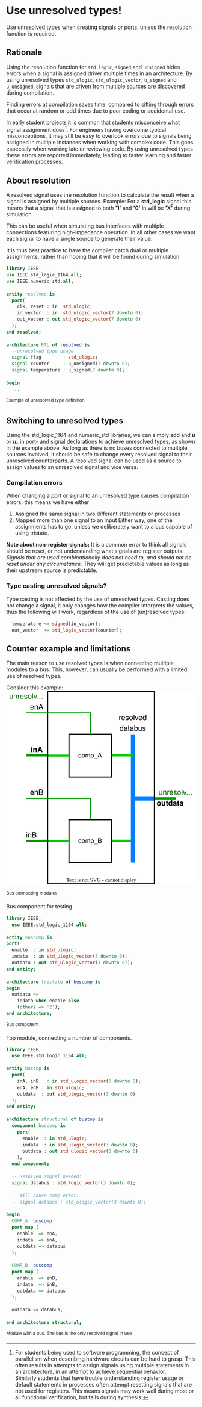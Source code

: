 # Use unresolved types!
Use unresolved types when creating signals or ports, unless the resolution function is required. 

## Rationale
Using the resolution function for ```std_logic```, ```signed``` and ```unsigned``` hides errors when a signal is assigned driver multiple times in an architecture. 
By using unresolved types ```std_ulogic```, ```std_ulogic_vector```, ```u_signed``` and ```u_unsigned```, signals that are driven from multiple sources are discovered during compilation.

Finding errors at compilation saves time, compared to sifting through errors that occur at random or odd times due to poor coding or accidental use. 

In early student projects it is common that students misconceive what signal assignment does[^1]. 
For engineers having overcome typical misconceptions, it may still be easy to overlook errors due to signals being assigned in multiple instances when working with complex code. 
This goes especially when working late or reviewing code. 
By using unresolved types these errors are reported immediately, leading to faster learning and faster verification processes.  

[^1]: For students being used to software programming, the concept of parallelism when describing hardware circuits can be hard to grasp. 
This often results in attempts to assign signals using multiple statements in an architecture, in an attempt to achieve sequential behavior.  
Similarly students that have trouble understanding register usage or default statements in processes often attempt resetting signals that are not used for registers.
This means signals may work well during most or all functional verification, but fails during synthesis. 


## About resolution
A resolved signal uses the resolution function to calculate the result when a signal is assigned by multiple sources. 
Example: For a **std_logic** signal this means that a signal that is assigned to both 
**'1'** and **'0'** in will be **'X'** during simulation. 

This can be useful when simulating bus interfaces with multiple connections featuring high-impedance operation. 
In all other cases we want each signal to have a single source to generate their value. 

It is thus best practice to have the compiler catch dual or multiple assignments, 
rather than hoping that it will be found during simulation. 

```vhdl
library IEEE
use IEEE.std_logic_1164.all;
use IEEE.numeric_std.all;

entity resolved is
  port(
    clk, reset : in  std_ulogic;
    in_vector  : in  std_ulogic_vector(7 downto 0);
    out_vector : out std_ulogic_vector(7 downto 0) 
  );
end resolved;

architecture RTL of resolved is  
  --unresolved type usage 
  signal flag        : std_ulogic;
  signal counter     : u_unsigned(7 downto 0);
  signal temperature : u_signed(7 downto 0);  

begin
  ...
```

<sup>Example of unresolved type definition</sup>


## Switching to unresolved types 
Using the std_logic_1164 and numeric_std libraries, we can simply add and ***u*** or ***u_*** in port- and signal declarations to achieve unresolved types, as shown in the example above.
As long as there is no buses connected to multiple sources involved, it should be safe to change every resolved signal to their unresolved counterparts. 
A resolved signal can be used as a source to assign values to an unresolved signal and vice versa. 

### Compilation errors
When changing a port or signal to an unresolved type causes compilation errors, this means we have either
1. Assigned the same signal in two different statements or processes
2. Mapped more than one signal to an input 
Either way, one of the assignments has to go, unless we deliberately want to a bus capable of using tristate. 

**Note about non-register signals:** 
It is a common error to think all signals should be reset, or not understanding what signals are register outputs. 
*Signals that are used combinationally does not need to, and should not be reset under any circumstance.* 
They will get predictable values as long as their upstream source is predictable. 

### Type casting unresolved signals?
Type casting is not affected by the use of unresolved types. 
Casting does not change a signal, it only changes how the compiler interprets the values, thus the following will work, regardless of the use of (un)resolved types:
```vhdl
  temperature <= signed(in_vector);
  out_vector  <= std_logic_vector(counter);
```

## Counter example and limitations
The main reason to use resolved types is when connecting multiple modules to a bus. 
This, however, can usually be performed with a limited use of resolved types. 

Consider this example:
![Bus connection](./assets/resolved_unresolved.svg)

<sup>Bus connecting modules</sup>

Bus component for testing 
```vhdl
library IEEE;
  use IEEE.std_logic_1164.all; 
  
entity buscomp is 
port(
  enable  : in std_ulogic;
  indata  : in std_ulogic_vector(3 downto 0);
  outdata : out std_ulogic_vector(3 downto 0));  
end entity;

architecture tristate of buscomp is
begin 
  outdata <= 
    indata when enable else 
    (others => 'Z');
end architecture;
```
<sup>Bus component </sup>

Top module, connecting a number of components.
```vhdl
library IEEE;
  use IEEE.std_logic_1164.all; 

entity bustop is 
  port(
    inA, inB   : in std_ulogic_vector(3 downto 0);
    enA, enB : in std_ulogic;
    outdata  : out std_ulogic_vector(3 downto 0) 
  );
end entity;

architecture structural of bustop is
  component buscomp is 
    port(
      enable  : in std_ulogic;
      indata  : in std_ulogic_vector(3 downto 0);
      outdata : out std_ulogic_vector(3 downto 0)
    );  
  end component;
  
  -- Resolved signal needed: 
  signal databus : std_logic_vector(3 downto 0);
  
  -- Will cause comp error: 
  -- signal databus : std_ulogic_vector(3 downto 0);

begin 
  COMP_A: buscomp
  port map (
    enable  => enA,
    indata  => inA,
    outdata => databus    
  );
  
  COMP_B: buscomp
  port map (
    enable  => enB,
    indata  => inB,
    outdata => databus    
  );
  
  outdata <= databus;

end architecture structural;
```
<sup>Module with a bus. The bus is the only resolved signal in use</sup>
